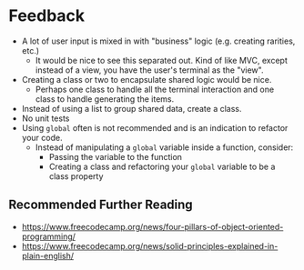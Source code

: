 # Feedback

- A lot of user input is mixed in with "business" logic (e.g. creating rarities, etc.)
  - It would be nice to see this separated out. Kind of like MVC, except instead of a view, you have the user's terminal as the "view".
- Creating a class or two to encapsulate shared logic would be nice.
  - Perhaps one class to handle all the terminal interaction and one class to handle generating the items.
- Instead of using a list to group shared data, create a class.
- No unit tests
- Using `global` often is not recommended and is an indication to refactor your code.
  - Instead of manipulating a `global` variable inside a function, consider:
    - Passing the variable to the function
    - Creating a class and refactoring your `global` variable to be a class property

## Recommended Further Reading
- https://www.freecodecamp.org/news/four-pillars-of-object-oriented-programming/
- https://www.freecodecamp.org/news/solid-principles-explained-in-plain-english/
